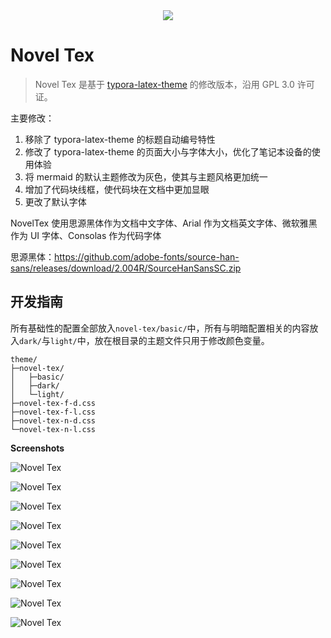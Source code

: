 <div align=center>
    <img src="./.assets/novel-tex-logo.png">
</div>

# Novel Tex

> Novel Tex 是基于 [typora-latex-theme](https://github.com/Keldos-Li/typora-latex-theme) 的修改版本，沿用 GPL 3.0 许可证。

主要修改：

1. 移除了 typora-latex-theme 的标题自动编号特性
2. 修改了 typora-latex-theme 的页面大小与字体大小，优化了笔记本设备的使用体验
3. 将 mermaid 的默认主题修改为灰色，使其与主题风格更加统一
4. 增加了代码块线框，使代码块在文档中更加显眼
5. 更改了默认字体

NovelTex 使用思源黑体作为文档中文字体、Arial 作为文档英文字体、微软雅黑作为 UI 字体、Consolas 作为代码字体

思源黑体：https://github.com/adobe-fonts/source-han-sans/releases/download/2.004R/SourceHanSansSC.zip

## 开发指南

所有基础性的配置全部放入`novel-tex/basic/`中，所有与明暗配置相关的内容放入`dark/`与`light/`中，放在根目录的主题文件只用于修改颜色变量。

```shell
theme/
├─novel-tex/
│   ├─basic/
│   ├─dark/
│   └─light/
├─novel-tex-f-d.css
├─novel-tex-f-l.css
├─novel-tex-n-d.css
└─novel-tex-n-l.css
```

**Screenshots**

![Novel Tex](./.assets/novel-tex_00.png)

![Novel Tex](./.assets/novel-tex-dark_00.png)

![Novel Tex](./.assets/novel-tex_01.png)

![Novel Tex](./.assets/novel-tex-dark_01.png)

![Novel Tex](./.assets/novel-tex-code.png)

![Novel Tex](./.assets/novel-tex-dark-code.png)

![Novel Tex](./.assets/novel-tex-math.png)

![Novel Tex](./.assets/novel-tex-dark-math.png)

![Novel Tex](./.assets/novel-tex-mermaid.png)